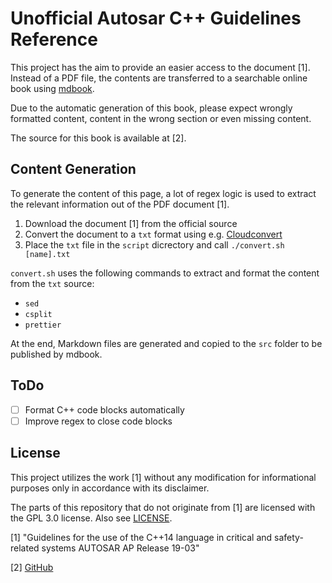 # Unofficial Autosar C++ Guidelines Reference

This project has the aim to provide an easier access to the document [1].
Instead of a PDF file, the contents are transferred to a searchable online book
using [mdbook](https://github.com/rust-lang/mdBook).

Due to the automatic generation of this book, please expect wrongly formatted
content, content in the wrong section or even missing content.

The source for this book is available at [2].

## Content Generation

To generate the content of this page, a lot of regex logic is used to extract
the relevant information out of the PDF document [1].

1. Download the document [1] from the official source
2. Convert the document to a `txt` format using e.g. [Cloudconvert](https://cloudconvert.com/)
3. Place the `txt` file in the `script` dicrectory and call `./convert.sh [name].txt`

`convert.sh` uses the following commands to extract and format the content from
the `txt` source:

- `sed`
- `csplit`
- `prettier`

At the end, Markdown files are generated and copied to the `src` folder to be
published by mdbook.

## ToDo

- [ ] Format C++ code blocks automatically
- [ ] Improve regex to close code blocks

## License

This project utilizes the work [1] without any modification for informational
purposes only in accordance with its disclaimer.

The parts of this repository that do not originate from [1] are licensed with
the GPL 3.0 license. Also see [LICENSE](./LICENSE).

[1] "Guidelines for the use of the C++14 language in critical and safety-related systems AUTOSAR AP Release 19-03"

[2] [GitHub](https://github.com/sbmueller/autosar_cpp_guidelines)
